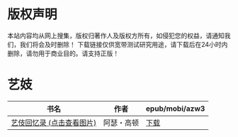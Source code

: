 # 版权声明

本站内容均从网上搜集，版权归著作人及版权方所有，如侵犯您的权益，请通知我们，我们将会及时删除！ 下载链接仅供宽带测试研究用途，请下载后在24小时内删除，请勿用于商业目的。请支持正版！

# 艺妓

| 书名 | 作者 | epub/mobi/azw3 |
| --- | --- | --- |
| [艺伎回忆录 (点击查看图片)](https://www.dushupai.com/attachment/2024/06/04/0662efa1e9ec2855.jpg) | 阿瑟・高顿 | [下载](https://url89.ctfile.com/f/31084289-1357021840-da9540?p=8866) |
